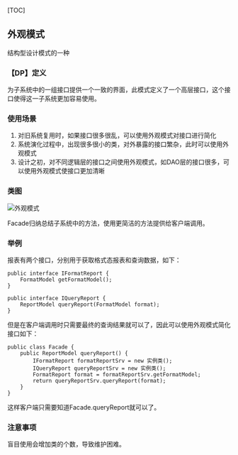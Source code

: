 [TOC]
## 外观模式
结构型设计模式的一种

### 【DP】定义
为子系统中的一组接口提供一个一致的界面，此模式定义了一个高层接口，这个接口使得这一子系统更加容易使用。

### 使用场景
1. 对旧系统复用时，如果接口很多很乱，可以使用外观模式对接口进行简化
2. 系统演化过程中，出现很多很小的类，对外暴露的接口繁杂，此时可以使用外观模式
3. 设计之初，对不同逻辑层的接口之间使用外观模式，如DAO层的接口很多，可以使用外观模式使接口更加清晰

### 类图
![外观模式]()

Facade归纳总结子系统中的方法，使用更简洁的方法提供给客户端调用。

### 举例
报表有两个接口，分别用于获取格式态报表和查询数据，如下：
```
public interface IFormatReport {
    FormatModel getFormatModel();
}

public interface IQueryReport {
    ReportModel queryReport(FormatModel format);
}
```
但是在客户端调用时只需要最终的查询结果就可以了，因此可以使用外观模式简化接口如下：
```
public class Facade {
    public ReportModel queryReport() {
        IFormatReport formatReportSrv = new 实例类();
        IQueryReport queryReportSrv = new 实例类();
        FormatReport format = formatReportSrv.getFormatModel;
        return queryReportSrv.queryReport(format);
    }
}
```
这样客户端只需要知道Facade.queryReport就可以了。

### 注意事项
盲目使用会增加类的个数，导致维护困难。